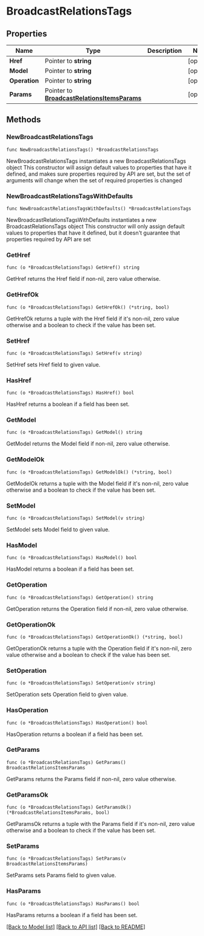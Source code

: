 # BroadcastRelationsTags

## Properties

Name | Type | Description | Notes
------------ | ------------- | ------------- | -------------
**Href** | Pointer to **string** |  | [optional] 
**Model** | Pointer to **string** |  | [optional] 
**Operation** | Pointer to **string** |  | [optional] 
**Params** | Pointer to [**BroadcastRelationsItemsParams**](BroadcastRelationsItemsParams.md) |  | [optional] 

## Methods

### NewBroadcastRelationsTags

`func NewBroadcastRelationsTags() *BroadcastRelationsTags`

NewBroadcastRelationsTags instantiates a new BroadcastRelationsTags object
This constructor will assign default values to properties that have it defined,
and makes sure properties required by API are set, but the set of arguments
will change when the set of required properties is changed

### NewBroadcastRelationsTagsWithDefaults

`func NewBroadcastRelationsTagsWithDefaults() *BroadcastRelationsTags`

NewBroadcastRelationsTagsWithDefaults instantiates a new BroadcastRelationsTags object
This constructor will only assign default values to properties that have it defined,
but it doesn't guarantee that properties required by API are set

### GetHref

`func (o *BroadcastRelationsTags) GetHref() string`

GetHref returns the Href field if non-nil, zero value otherwise.

### GetHrefOk

`func (o *BroadcastRelationsTags) GetHrefOk() (*string, bool)`

GetHrefOk returns a tuple with the Href field if it's non-nil, zero value otherwise
and a boolean to check if the value has been set.

### SetHref

`func (o *BroadcastRelationsTags) SetHref(v string)`

SetHref sets Href field to given value.

### HasHref

`func (o *BroadcastRelationsTags) HasHref() bool`

HasHref returns a boolean if a field has been set.

### GetModel

`func (o *BroadcastRelationsTags) GetModel() string`

GetModel returns the Model field if non-nil, zero value otherwise.

### GetModelOk

`func (o *BroadcastRelationsTags) GetModelOk() (*string, bool)`

GetModelOk returns a tuple with the Model field if it's non-nil, zero value otherwise
and a boolean to check if the value has been set.

### SetModel

`func (o *BroadcastRelationsTags) SetModel(v string)`

SetModel sets Model field to given value.

### HasModel

`func (o *BroadcastRelationsTags) HasModel() bool`

HasModel returns a boolean if a field has been set.

### GetOperation

`func (o *BroadcastRelationsTags) GetOperation() string`

GetOperation returns the Operation field if non-nil, zero value otherwise.

### GetOperationOk

`func (o *BroadcastRelationsTags) GetOperationOk() (*string, bool)`

GetOperationOk returns a tuple with the Operation field if it's non-nil, zero value otherwise
and a boolean to check if the value has been set.

### SetOperation

`func (o *BroadcastRelationsTags) SetOperation(v string)`

SetOperation sets Operation field to given value.

### HasOperation

`func (o *BroadcastRelationsTags) HasOperation() bool`

HasOperation returns a boolean if a field has been set.

### GetParams

`func (o *BroadcastRelationsTags) GetParams() BroadcastRelationsItemsParams`

GetParams returns the Params field if non-nil, zero value otherwise.

### GetParamsOk

`func (o *BroadcastRelationsTags) GetParamsOk() (*BroadcastRelationsItemsParams, bool)`

GetParamsOk returns a tuple with the Params field if it's non-nil, zero value otherwise
and a boolean to check if the value has been set.

### SetParams

`func (o *BroadcastRelationsTags) SetParams(v BroadcastRelationsItemsParams)`

SetParams sets Params field to given value.

### HasParams

`func (o *BroadcastRelationsTags) HasParams() bool`

HasParams returns a boolean if a field has been set.


[[Back to Model list]](../README.md#documentation-for-models) [[Back to API list]](../README.md#documentation-for-api-endpoints) [[Back to README]](../README.md)


